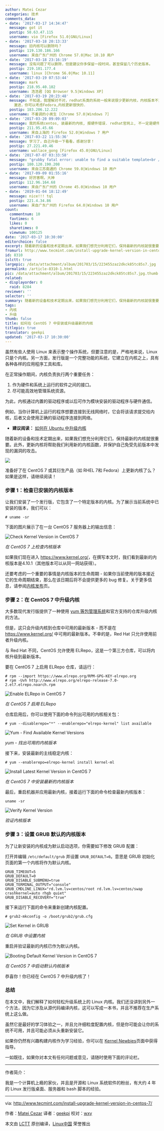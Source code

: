 ```yaml
---
author: Matei Cezar
categories: 技术
comments_data:
- date: '2017-03-17 14:34:47'
  message: got it
  postip: 58.63.47.115
  username: vio [Firefox 51.0|GNU/Linux]
- date: '2017-03-18 20:13:33'
  message: 旧内核可以删除吗？
  postip: 119.130.186.166
  username: 来自广东广州的 Chrome 57.0|Mac 10.10 用户
- date: '2017-03-18 23:16:19'
  message: 没有问题了可以删除，但是建议你多保留一段时间，甚至保留几个历史版本。
  postip: 219.101.177.4
  username: linux [Chrome 56.0|Mac 10.11]
- date: '2017-03-19 07:53:44'
  message: mark
  postip: 218.95.40.102
  username: 浩浩君 [QQ Browser 9.5|Windows XP]
- date: '2017-03-19 20:23:48'
  message: 不知道，我理解对不对，redhat系类的系统一般来说很少更新内核，内核版本不对太高，你所说的新内核新技术，据我了解，redhat和centos都是把驱动，内核漏洞补丁支持到低版本的内核，一般是3.11左右的内核。目前我的arch是4.10.3的内核，Centos玩的是稳定性，不是
    激进，你可以考虑Fedora,内核更新很快的.
  postip: 183.206.12.222
  username: 不着调的小男生 [Chrome 57.0|Windows 7]
- date: '2017-03-20 09:09:03'
  message: 我的系统centos, 装最新的内核, 报硬件错误. redhat官网上, 不一定是硬件错误. 退回了4.9版本的
  postip: 211.95.45.66
  username: 来自上海的 Firefox 52.0|Windows 7 用户
- date: '2017-03-22 11:55:36'
  message: 学习了，自己升级一下看看，感谢分享！
  postip: 27.221.49.46
  username: wallace_gong [Firefox 45.0|GNU/Linux]
- date: '2017-07-07 03:33:58'
  message: "grubby fatal error: unable to find a suitable template<br />\r\n安装的时候报这个错"
  postip: 180.120.190.208
  username: 来自江苏南通的 Chrome 59.0|Windows 10 用户
- date: '2017-09-09 01:55:16'
  message: 好厉害啊，大神
  postip: 112.96.164.68
  username: 来自广东广州的 Chrome 45.0|Windows 10 用户
- date: '2019-01-04 18:12:49'
  message: nice!!! tql
  postip: 221.4.34.86
  username: 来自广东广州的 Firefox 64.0|Windows 10 用户
count:
  commentnum: 10
  favtimes: 6
  likes: 0
  sharetimes: 0
  viewnum: 100125
date: '2017-03-17 10:30:00'
editorchoice: false
excerpt: 随着新的设备和技术定期出来，如果我们想充分利用它们，保持最新的内核就很重要。此外，更新内核将帮助我们利用新的内核函数，并保护自己免受先前版本中发现的漏洞的攻击。
fromurl: http://www.tecmint.com/install-upgrade-kernel-version-in-centos-7/
id: 8310
islctt: true
largepic: /data/attachment/album/201703/15/223455zaz2dkck85tc85s7.jpg
permalink: /article-8310-1.html
pic: /data/attachment/album/201703/15/223455zaz2dkck85tc85s7.jpg.thumb.jpg
related:
- displayorder: 0
  raid: 8284
reviewer: ''
selector: ''
summary: 随着新的设备和技术定期出来，如果我们想充分利用它们，保持最新的内核就很重要。此外，更新内核将帮助我们利用新的内核函数，并保护自己免受先前版本中发现的漏洞的攻击。
tags:
- 内核
- 升级
thumb: false
title: 如何在 CentOS 7 中安装或升级最新的内核
titlepic: true
translator: geekpi
updated: '2017-03-17 10:30:00'
---
```


虽然有些人使用 Linux 来表示整个操作系统，但要注意的是，严格地来说，Linux 只是个内核。另一方面，发行版是一个完整功能的系统，它建立在内核之上，具有各种各样的应用程序工具和库。


在正常操作期间，内核负责执行两个重要任务：


1. 作为硬件和系统上运行的软件之间的接口。
2. 尽可能高效地管理系统资源。


为此，内核通过内置的驱动程序或以后可作为模块安装的驱动程序与硬件通信。


例如，当你计算机上运行的程序想要连接到无线网络时，它会将该请求提交给内核，后者又会使用正确的驱动程序连接到网络。


* **建议阅读：** [如何在 Ubuntu 中升级内核](/article-8284-1.html)


随着新的设备和技术定期出来，如果我们想充分利用它们，保持最新的内核就很重要。此外，更新内核将帮助我们利用新的内核函数，并保护自己免受先前版本中发现的漏洞的攻击。


![](/data/attachment/album/201703/15/223455zaz2dkck85tc85s7.jpg)


准备好了在 CentOS 7 或其衍生产品（如 RHEL 7和 Fedora）上更新内核了么？如果是这样，请继续阅读！


### 步骤 1：检查已安装的内核版本


让我们安装了一个发行版，它包含了一个特定版本的内核。为了展示当前系统中已安装的版本，我们可以：



```
# uname -sr

```

下面的图片展示了在一台 CentOS 7 服务器上的输出信息：


![Check Kernel Version in CentOS 7](/data/attachment/album/201703/15/223509i1fnxywcyxnfipws.png)


*在 CentOS 7 上检查内核版本*


如果我们现在进入 <https://www.kernel.org/>，在撰写本文时，我们看到最新的内核版本是4.10.1（其他版本可以从同一网站获得）。


还要考虑的一个重要的事情是内核版本的生命周期 - 如果你当前使用的版本接近它的生命周期结束，那么在该日期后将不会提供更多的 bug 修复。关于更多信息，请参阅[内核发布](https://www.kernel.org/category/releases.html)页。


### 步骤 2：在 CentOS 7 中升级内核


大多数现代发行版提供了一种使用 [yum 等包管理系统](http://www.tecmint.com/20-linux-yum-yellowdog-updater-modified-commands-for-package-mangement/)和官方支持的仓库升级内核的方法。


但是，这只会升级内核到仓库中可用的最新版本 - 而不是在 <https://www.kernel.org/> 中可用的最新版本。不幸的是，Red Hat 只允许使用前者升级内核。


与 Red Hat 不同，CentOS 允许使用 ELRepo，这是一个第三方仓库，可以将内核升级到最新版本。


要在 CentOS 7 上启用 ELRepo 仓库，请运行：



```
# rpm --import https://www.elrepo.org/RPM-GPG-KEY-elrepo.org
# rpm -Uvh http://www.elrepo.org/elrepo-release-7.0-2.el7.elrepo.noarch.rpm

```

![Enable ELRepo in CentOS 7](/data/attachment/album/201703/15/223510gkzfkwipkrr8ikq6.png)


*在 CentOS 7 启用 ELRepo*


仓库启用后，你可以使用下面的命令列出可用的内核相关包：



```
# yum --disablerepo="*" --enablerepo="elrepo-kernel" list available

```

![Yum - Find Available Kernel Versions](/data/attachment/album/201703/15/223511efr99mrwrbw1y9s9.png)


*yum - 找出可用的内核版本*


接下来，安装最新的主线稳定内核：



```
# yum --enablerepo=elrepo-kernel install kernel-ml

```

![Install Latest Kernel Version in CentOS 7](/data/attachment/album/201703/15/223511nazfhaq5hz1cf55p.png)


*在 CentOS 7 中安装最新的内核版本*


最后，重启机器并应用最新内核，接着运行下面的命令检查最新内核版本：



```
uname -sr

```

![Verify Kernel Version](/data/attachment/album/201703/15/223512bqugzsn76d7eeppe.png)


*验证内核版本*


### 步骤 3：设置 GRUB 默认的内核版本


为了让新安装的内核成为默认启动选项，你需要如下修改 GRUB 配置：


打开并编辑 `/etc/default/grub` 并设置 `GRUB_DEFAULT=0`。意思是 GRUB 初始化页面的第一个内核将作为默认内核。



```
GRUB_TIMEOUT=5
GRUB_DEFAULT=0
GRUB_DISABLE_SUBMENU=true
GRUB_TERMINAL_OUTPUT="console"
GRUB_CMDLINE_LINUX="rd.lvm.lv=centos/root rd.lvm.lv=centos/swap crashkernel=auto rhgb quiet"
GRUB_DISABLE_RECOVERY="true"

```

接下来运行下面的命令来重新创建内核配置。



```
# grub2-mkconfig -o /boot/grub2/grub.cfg

```

![Set Kernel in GRUB](/data/attachment/album/201703/15/223512urltdx4law2zxxxx.png)


*在 GRUB 中设置内核*


重启并验证最新的内核已作为默认内核。


![Booting Default Kernel Version in CentOS 7](/data/attachment/album/201703/15/223513y98j48086989fjpb.png)


*在 CentOS 7 中启动默认内核版本*


恭喜你！你已经在 CentOS 7 中升级内核了！


### 总结


在本文中，我们解释了如何轻松升级系统上的 Linux 内核。我们还没讲到另外一个方法，因为它涉及从源代码编译内核，这可以写成一本书，并且不推荐在生产系统上这么做。


虽然它是最好的学习体验之一，并且允许细粒度配置内核，但是你可能会让你的系统不可用，并且可能必须从头重新安装它。


如果你仍然有兴趣构建内核作为学习经验，你可以在 [Kernel Newbies](https://kernelnewbies.org/KernelBuild)页面中获得指导。


一如既往，如果你对本文有任何问题或意见，请随时使用下面的评论栏。




---


作者简介：


我是一个计算机上瘾的家伙，并且是开源和 Linux 系统软件的粉丝，有大约 4 年的 Linux 发行版桌面、服务器和 bash 脚本的经验。




---


via: <http://www.tecmint.com/install-upgrade-kernel-version-in-centos-7/>


作者：[Matei Cezar](http://www.tecmint.com/author/cezarmatei/) 译者：[geekpi](https://github.com/geekpi) 校对：[wxy](https://github.com/wxy)


本文由 [LCTT](https://github.com/LCTT/TranslateProject) 原创编译，[Linux中国](https://linux.cn/) 荣誉推出